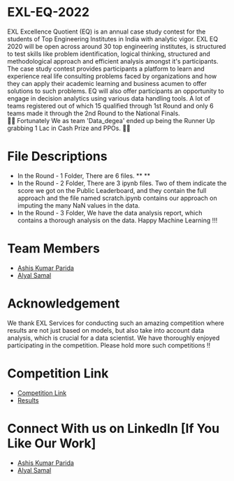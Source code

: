 # EXL-EQ-2022
EXL Excellence Quotient (EQ) is an annual case study contest for the students of Top Engineering Institutes in India with analytic vigor.
EXL EQ 2020 will be open across around 30 top engineering institutes, is structured to test skills like problem identification, logical thinking, structured and methodological approach and efficient analysis amongst it's participants. The case study contest provides participants a platform to learn and experience real life consulting problems faced by organizations and how they can apply their academic learning and business acumen to offer solutions to such problems. EQ will also offer participants an opportunity to engage in decision analytics using various data handling tools. A lot of teams registered out of which 15 qualified through 1st Round and only 6 teams made it through the 2nd Round to the National Finals.  
🎉🎉 Fortunately We as team 'Data_degea' ended up being the Runner Up grabbing 1 Lac in Cash Prize and PPOs. 🎉🎉

# File Descriptions
* In the Round - 1 Folder, There are 6 files.
**
**
* In the Round - 2 Folder, There are 3 ipynb files. Two of them indicate the score we got on the Public Leaderboard, and they contain the full approach and the file named scratch.ipynb contains our approach on imputing the many NaN values in the data.
* In the Round - 3 Folder, We have the data analysis report, which contains a thorough analysis on the data.
Happy Machine Learning !!!
# Team Members 
* [Ashis Kumar Parida](https://github.com/ash73-cloud)
* [Alyal Samal](https://github.com/Alyal077)
# Acknowledgement
We thank EXL Services for conducting such an amazing competition where results are not just based on models, but also take into account data analysis, which is crucial for a data scientist.
We have thoroughly enjoyed participating in the competition. Please hold more such competitions !!
# Competition Link
* [Competition Link ](https://www.exlanalytics.co.in/eq/frontend/web/index.php?r=)
* [Results](https://www.linkedin.com/posts/exl-service_congratulations-to-the-national-winner-and-activity-6919675520016076800-USFB?utm_source=linkedin_share&utm_medium=member_desktop_web)

# Connect With us on LinkedIn [If You Like Our Work]
* [Ashis Kumar Parida](https://www.linkedin.com/in/ash73-cloud/)
* [Alyal Samal](https://www.linkedin.com/in/alyal077/)
